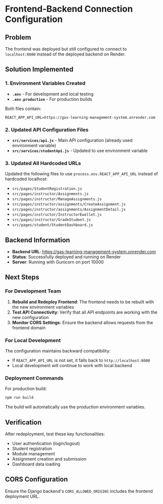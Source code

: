 # Frontend-Backend Connection Configuration

## Problem
The frontend was deployed but still configured to connect to `localhost:8000` instead of the deployed backend on Render.

## Solution Implemented

### 1. Environment Variables Created
- **`.env`** - For development and local testing
- **`.env.production`** - For production builds

Both files contain:
```
REACT_APP_API_URL=https://gas-learning-management-system.onrender.com
```

### 2. Updated API Configuration Files
- **`src/services/api.js`** - Main API configuration (already used environment variable)
- **`src/services/studentApi.js`** - Updated to use environment variable

### 3. Updated All Hardcoded URLs
Updated the following files to use `process.env.REACT_APP_API_URL` instead of hardcoded localhost:

- `src/pages/StudentRegistration.js`
- `src/pages/instructor/Assignments.js`
- `src/pages/instructor/ManageAssignments.js`
- `src/pages/instructor/assignments/CreateAssignment.js`
- `src/pages/instructor/assignments/AssignmentDetail.js`
- `src/pages/instructor/InstructorEwallet.js`
- `src/pages/instructor/GradeStudent.js`
- `src/pages/student/StudentDashboard.js`

## Backend Information
- **Backend URL**: https://gas-learning-management-system.onrender.com
- **Status**: Successfully deployed and running on Render
- **Server**: Running with Gunicorn on port 10000

## Next Steps

### For Development Team
1. **Rebuild and Redeploy Frontend**: The frontend needs to be rebuilt with the new environment variables
2. **Test API Connectivity**: Verify that all API endpoints are working with the new configuration
3. **Monitor CORS Settings**: Ensure the backend allows requests from the frontend domain

### For Local Development
The configuration maintains backward compatibility:
- If `REACT_APP_API_URL` is not set, it falls back to `http://localhost:8000`
- Local development will continue to work with local backend

### Deployment Commands
For production build:
```bash
npm run build
```

The build will automatically use the production environment variables.

## Verification
After redeployment, test these key functionalities:
- User authentication (login/logout)
- Student registration
- Module management
- Assignment creation and submission
- Dashboard data loading

## CORS Configuration
Ensure the Django backend's `CORS_ALLOWED_ORIGINS` includes the frontend deployment URL.